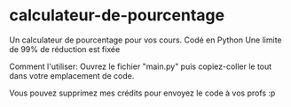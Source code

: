 # calculateur-de-pourcentage
Un calculateur de pourcentage pour vos cours. Codé en Python
Une limite de 99% de réduction est fixée

Comment l'utiliser:
Ouvrez le fichier "main.py" puis copiez-coller le tout dans votre emplacement de code.

Vous pouvez supprimez mes crédits pour envoyez le code à vos profs :p
